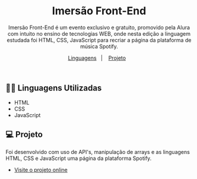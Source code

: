 <h1 align="center"> Imersão Front-End </h1>

<p align="center">
Imersão Front-End é um evento exclusivo e gratuito, promovido pela Alura com intuito no ensino de tecnologias WEB, onde nesta edição a linguagem estudada foi HTML, CSS, JavaScript para recriar a página da plataforma de música Spotify.<br/>
</p>

<p align="center">
  <a href="#-tecnologias">Linguagens</a>&nbsp;&nbsp;&nbsp;|&nbsp;&nbsp;&nbsp;
  <a href="#-projeto">Projeto</a>&nbsp;&nbsp;&nbsp;
</p>
<br>

## 👨‍💻 Linguagens Utilizadas

- HTML 
- CSS
- JavaScript

## 💻 Projeto

Foi desenvolvido com uso de API's, manipulação de arrays e as linguagens HTML, CSS e JavaScript uma página da plataforma Spotify.

- [Visite o projeto online](https://github.com/vitordev18/imersao-front-ent)

